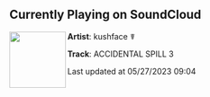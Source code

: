 ## Currently Playing on SoundCloud

[<img align="left" width="100" src="https://i1.sndcdn.com/artworks-Jsz2vFbe1I8zSqzT-Hy1I4Q-t500x500.jpg">](https://soundcloud.com/kushfaceleanin/accidental-spill-3)

**Artist**: kushface ☤ 

**Track**: ACCIDENTAL SPILL 3

Last updated at 05/27/2023 09:04
